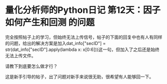 # 量化分析师的Python日记 第12天：因子如何产生和回测 的问题

完全按照帖子上的学习，但始终无法上传信号，帖子的下面的回复中也有人有同样的问题，给出的解决方案是加入dat_info["secID"] = str(dat_info["secID"].apply(lambda x: x[0:6]))这一句，但加入了之后还是始终无法上传文件。

请教下到底要怎么做才行？

这是新手引导的帖子，出了问题对新手来说很无助，很希望有人能够回一下。